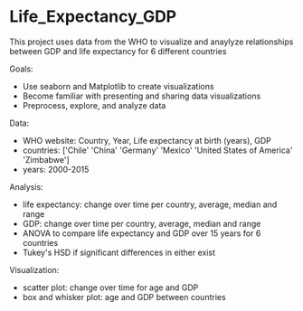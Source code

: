 # Life_Expectancy_GDP
This project uses data from the WHO to visualize and anaylyze relationships between GDP and life expectancy for 6 different countries

Goals:
* Use seaborn and Matplotlib to create visualizations
* Become familiar with presenting and sharing data visualizations
* Preprocess, explore, and analyze data

Data:
* WHO website: Country, Year, Life expectancy at birth (years), GDP
* countries: ['Chile' 'China' 'Germany' 'Mexico' 'United States of America' 'Zimbabwe']
* years: 2000-2015

Analysis:
* life expectancy: change over time per country, average, median and range
* GDP: change over time per country, average, median and range
* ANOVA to compare life expectancy and GDP over 15 years for 6 countries
* Tukey's HSD if significant differences in either exist

Visualization:
* scatter plot: change over time for age and GDP
* box and whisker plot: age and GDP between countries
